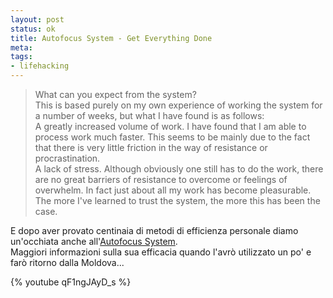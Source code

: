 ```yaml
--- 
layout: post
status: ok
title: Autofocus System - Get Everything Done
meta: 
tags: 
- lifehacking
---
```

> What can you expect from the system?  
>This is based purely on my own experience of working the system for a number of weeks, but what I have found is as follows:  
> A greatly increased volume of work. I have found that I am able to process work much faster. This seems to be mainly due to the fact that there is very little friction in the way of resistance or procrastination.  
> A lack of stress. Although obviously one still has to do the work, there are no great barriers of resistance to overcome or feelings of overwhelm. In fact just about all my work has become pleasurable. The more I've learned to trust the system, the more this has been the case.  
  
E dopo aver provato centinaia di metodi di efficienza personale diamo un'occhiata anche all'<a href='http://www.markforster.net/autofocus-system/'>Autofocus System</a>.  
Maggiori informazioni sulla sua efficacia quando l'avrò utilizzato un po' e farò ritorno dalla Moldova...  
  
{% youtube qF1ngJAyD_s %}  
				 
